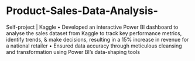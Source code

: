 # Product-Sales-Data-Analysis-
Self-project | Kaggle
• Developed an interactive Power BI dashboard to analyse the sales dataset from Kaggle to track key performance metrics, identify trends, & make decisions, resulting in a 15% increase in revenue for a national retailer
• Ensured data accuracy through meticulous cleansing and transformation using Power BI’s data-shaping tools
